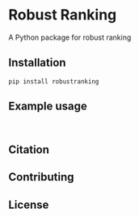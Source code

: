 # Robust Ranking

A Python package for robust ranking

## Installation

```
pip install robustranking
```

## Example usage

```


```

## Citation


## Contributing

## License

